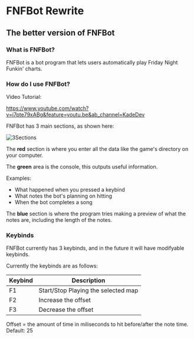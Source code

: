 # FNFBot Rewrite
## The better version of FNFBot

### What is FNFBot?

FNFBot is a bot program that lets users automatically play Friday Night Funkin' charts.

### How do I use FNFBot?

Video Tutorial:

https://www.youtube.com/watch?v=i7pte79xABg&feature=youtu.be&ab_channel=KadeDev

FNFBot has 3 main sections, as shown here:


![3Sections](https://i.imgur.com/fwlUZPg.png)


The **red** section is where you enter all the data like the game's directory on your computer.


The **green** area is the console, this outputs useful information.

Examples:

- What happened when you pressed a keybind
- What notes the bot's planning on hitting
- When the bot completes a song

The **blue** section is where the program tries making a preview of what the notes are, including the length of the notes.

### Keybinds
FNFBot currently has 3 keybinds, and in the future it will have modifyable keybinds.

Currently the keybinds are as follows:

| Keybind      | Description |
| ----------- | ----------- |
| F1      | Start/Stop Playing the selected map       |
| F2   | Increase the offset        |
| F3   | Decrease the offset        |

Offset = the amount of time in miliseconds to hit before/after the note time.
Default: 25
